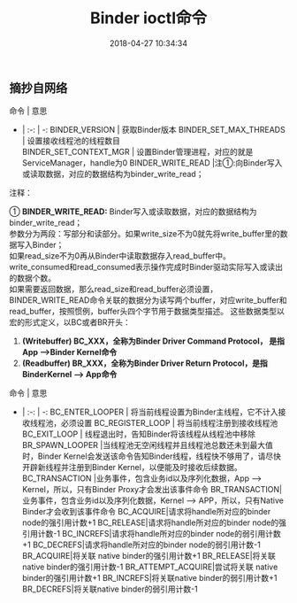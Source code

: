 ﻿---
layout: post
title: "Binder ioctl命令"
date: 2018-04-27 10:34:34
comments: true
categories: 
---

## 摘抄自网络 ##    

命令 | 意思 
- | :-: | -: 
BINDER_VERSION | 获取Binder版本
BINDER_SET_MAX_THREADS | 设置接收线程池的线程数目  
BINDER_SET_CONTEXT_MGR | 设置Binder管理进程，对应的就是ServiceManager，handle为0 
BINDER_WRITE_READ     |注①:向Binder写入或读取数据，对应的数据结构为binder_write_read；



注释：   

 ① **BINDER_WRITE_READ:**  Binder写入或读取数据，对应的数据结构为binder_write_read；   
 参数分为两段：写部分和读部分。如果write_size不为0就先将write_buffer里的数据写入Binder；   
 如果read_size不为0再从Binder中读取数据存入read_buffer中。write_consumed和read_consumed表示操作完成时Binder驱动实际写入或读出的数据个数。   
 如果需要返回数据，那么read_size和read_buffer必须设置，BINDER_WRITE_READ命令关联的数据分为读写两个buffer，对应write_buffer和read_buffer，按照惯例，buffer头四个字节用于数据类型描述。
 这些数据类型以宏的形式定义，以BC或者BR开头：
 

 1. **(Writebuffer) BC_XXX，全称为Binder Driver Command Protocol， 是指App –>Binder Kernel命令**    
 2. **(Readbuffer) BR_XXX，全称为Binder Driver Return Protocol，是指BinderKernel –> App命令**

命令 | 意思 
- | :-: | -: 
BC_ENTER_LOOPER | 将当前线程设置为Binder主线程，它不计入接收线程池，必须设置
BC_REGISTER_LOOP | 将当前线程注册到接收线程池  
BC_EXIT_LOOP | 线程退出时，告知Binder将该线程从线程池中移除 
BR_SPAWN_LOOPER |当线程池无空闲线程并且线程池总数还未到最大值时，Binder Kernel会发送该命令告知Binder线程，线程快不够用了，请尽快开辟新线程并注册到Binder Kernel，以便能及时接收后续数据。
BC_TRANSACTION |业务事件，包含业务id以及序列化数据，App –> Kernel，所以，只有Binder Proxy才会发出该事件命令
BR_TRANSACTION|业务事件，包含业务id以及序列化数据，Kernel –> APP，所以，只有Native Binder才会收到该事件命令
BC_ACQUIRE|请求将handle所对应的binder node的强引用计数+1
BC_RELEASE|请求将handle所对应的binder node的强引用计数-1
BC_INCREFS|请求将handle所对应的binder node的弱引用计数+1
BC_DECREFS|请求将handle所对应的binder node的弱引用计数-1
BR_ACQUIRE|将关联 native binder的强引用计数+1
BR_RELEASE|将关联 native binder的强引用计数-1
BR_ATTEMPT_ACQUIRE|尝试将关联 native binder的强引用计数+1
BR_INCREFS|将关联native binder的弱引用计数+1
BR_DECREFS|将关联native binder的弱引用计数-1

